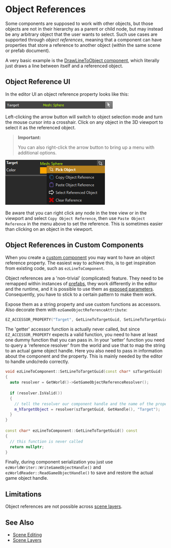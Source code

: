 # Object References

Some components are supposed to work with other objects, but those objects are not in their hierarchy as a parent or child node, but may instead be any arbitrary object that the user wants to select. Such use cases are supported through *object references*, meaning that a component can have properties that store a reference to another object (within the same scene or prefab document).

A very basic example is the [DrawLineToObject component](../debugging/components/draw-line-component.md), which literally just draws a line between itself and a referenced object.

## Object Reference UI

In the editor UI an object reference property looks like this:

![Object Reference](media/object-reference.png)

Left-clicking the arrow button will switch to object selection mode and turn the mouse cursor into a crosshair. Click on any object in the 3D viewport to select it as the referenced object.

> **Important:**
>
> You can also right-click the arrow button to bring up a menu with additional options.

![Object Reference Menu](media/object-reference-menu.png)

Be aware that you can right click any node in the tree view or in the viewport and select `Copy Object Reference`, then use `Paste Object Reference` in the menu above to set the reference. This is sometimes easier than clicking on an object in the viewport.

## Object References in Custom Components

When you create a [custom component](../custom-code/cpp/custom-cpp-component.md) you may want to have an object reference property. The easiest way to achieve this, is to get inspiration from existing code, such as `ezLineToComponent`.

Object references are a 'non-trivial' (complicated) feature. They need to be remapped within instances of [prefabs](../prefabs/prefabs-overview.md), they work differently in the editor and the runtime, and it is possible to use them as [exposed parameters](exposed-parameters.md). Consequently, you have to stick to a certain pattern to make them work.

Expose them as a string property and use custom functions as accessors. Also decorate them with `ezGameObjectReferenceAttribute`:

<!-- BEGIN-DOCS-CODE-SNIPPET: object-reference-property -->
```cpp
EZ_ACCESSOR_PROPERTY("Target", GetLineToTargetGuid, SetLineToTargetGuid)->AddAttributes(new ezGameObjectReferenceAttribute()),
```
<!-- END-DOCS-CODE-SNIPPET -->

The 'getter' accessor function is actually never called, but since `EZ_ACCESSOR_PROPERTY` expects a valid function, you need to have at least one dummy function that you can pass in. In your 'setter' function you need to query a 'reference resolver' from the world and use that to map the string to an actual game object handle. Here you also need to pass in information about the component and the property. This is mainly needed by the editor to handle undo/redo correctly.

<!-- BEGIN-DOCS-CODE-SNIPPET: object-reference-funcs -->
```cpp
void ezLineToComponent::SetLineToTargetGuid(const char* szTargetGuid)
{
  auto resolver = GetWorld()->GetGameObjectReferenceResolver();

  if (resolver.IsValid())
  {
    // tell the resolver our component handle and the name of the property for the object reference
    m_hTargetObject = resolver(szTargetGuid, GetHandle(), "Target");
  }
}

const char* ezLineToComponent::GetLineToTargetGuid() const
{
  // this function is never called
  return nullptr;
}
```
<!-- END-DOCS-CODE-SNIPPET -->

Finally, during component serialization you just use `ezWorldWriter::WriteGameObjectHandle()` and `ezWorldReader::ReadGameObjectHandle()` to save and restore the actual game object handle.

## Limitations

Object references are not possible across [scene layers](../scenes/scene-layers.md).

## See Also

* [Scene Editing](../scenes/scene-editing.md)
* [Scene Layers](../scenes/scene-layers.md)
